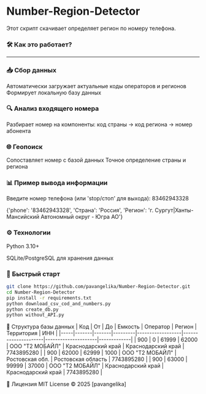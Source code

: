 ﻿# Number-Region-Detector
Этот скрипт скачивает определяет регион по номеру телефона.

### 🛠 Как это работает?
<hr>

### 📥 Сбор данных

Автоматически загружает актуальные коды операторов и регионов
Формирует локальную базу данных

### 🔍 Анализ входящего номера
Разбирает номер на компоненты: код страны → код региона → номер абонента

### 🌐 Геопоиск
Сопоставляет номер с базой данных
Точное определение страны и региона

### 📊 Пример вывода информации
Введите номер телефона (или 'stop/стоп' для выхода): 83462943328

{'phone': '83462943328', 'Страна': 'Россия', 'Регион': 'г. Сургут|Ханты-Мансийский Автономный округ - Югра АО'}


### ⚙️ Технологии
Python 3.10+

SQLite/PostgreSQL для хранения данных

### 🚀 Быстрый старт
```bash
git clone https://github.com/pavangelika/Number-Region-Detector.git
cd Number-Region-Detector
pip install -r requirements.txt
python download_csv_cod_and_numbers.py
python create_db.py
python without_API.py
```

📁 Структура базы данных
| Код | От    | До    | Емкость | Оператор         | Регион              | Территория          | ИНН         |
|-----|-------|-------|---------|------------------|---------------------|---------------------|-------------|
| 900 | 0     | 61999 | 62000   | ООО "Т2 МОБАЙЛ"  | Краснодарский край  | Краснодарский край  | 7743895280  |
| 900 | 62000 | 62999 | 1000    | ООО "Т2 МОБАЙЛ"  | Ростовская обл.     | Ростовская область  | 7743895280  |
| 900 | 63000 | 99999 | 37000   | ООО "Т2 МОБАЙЛ"  | Краснодарский край  | Краснодарский край  | 7743895280  |


📜 Лицензия
MIT License © 2025 [pavangelika]
